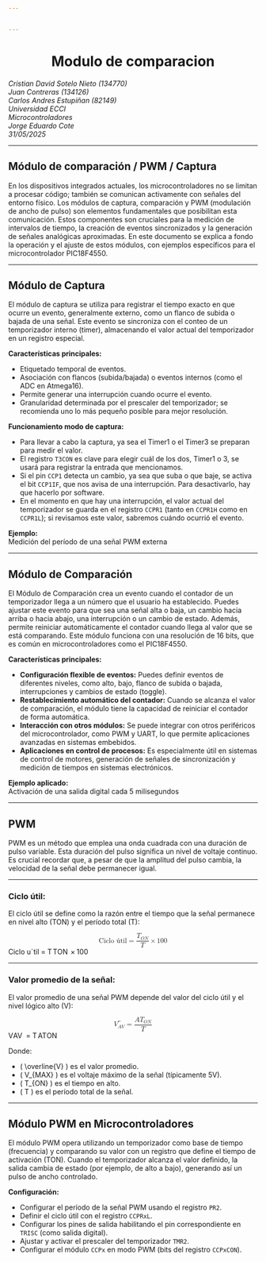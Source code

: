 ```yaml
---


---
```


<h1 id="div-aligncentermodulo-de-comparaciondiv"><div align="center">Modulo de comparacion</div></h1>
<p><em>Cristian David Sotelo Nieto (134770)</em><br>
<em>Juan Contreras (134126)</em><br>
<em>Carlos Andres Estupiñan (82149)</em><br>
<em>Universidad ECCI</em><br>
<em>Microcontroladores</em><br>
<em>Jorge Eduardo Cote</em><br>
<em>31/05/2025</em></p>
<hr>
<h2 id="módulo-de-comparación--pwm--captura">Módulo de comparación / PWM / Captura</h2>
<p>En los dispositivos integrados actuales, los microcontroladores no se limitan a procesar código; también se comunican activamente con señales del entorno físico. Los módulos de captura, comparación y PWM (modulación de ancho de pulso) son elementos fundamentales que posibilitan esta comunicación. Estos componentes son cruciales para la medición de intervalos de tiempo, la creación de eventos sincronizados y la generación de señales analógicas aproximadas. En este documento se explica a fondo la operación y el ajuste de estos módulos, con ejemplos específicos para el microcontrolador PIC18F4550.</p>
<hr>
<h2 id="módulo-de-captura">Módulo de Captura</h2>
<p>El módulo de captura se utiliza para registrar el tiempo exacto en que ocurre un evento, generalmente externo, como un flanco de subida o bajada de una señal. Este evento se sincroniza con el conteo de un temporizador interno (timer), almacenando el valor actual del temporizador en un registro especial.</p>
<p><strong>Características principales:</strong></p>
<ul>
<li>Etiquetado temporal de eventos.</li>
<li>Asociación con flancos (subida/bajada) o eventos internos (como el ADC en Atmega16).</li>
<li>Permite generar una interrupción cuando ocurre el evento.</li>
<li>Granularidad determinada por el prescaler del temporizador; se recomienda uno lo más pequeño posible para mejor resolución.</li>
</ul>
<p><strong>Funcionamiento modo de captura:</strong></p>
<ul>
<li>Para llevar a cabo la captura, ya sea el Timer1 o el Timer3 se preparan para medir el valor.</li>
<li>El registro <code>T3CON</code> es clave para elegir cuál de los dos, Timer1 o 3, se usará para registrar la entrada que mencionamos.</li>
<li>Si el pin <code>CCP1</code> detecta un cambio, ya sea que suba o que baje, se activa el bit <code>CCP1IF</code>, que nos avisa de una interrupción. Para desactivarlo, hay que hacerlo por software.</li>
<li>En el momento en que hay una interrupción, el valor actual del temporizador se guarda en el registro <code>CCPR1</code> (tanto en <code>CCPR1H</code> como en <code>CCPR1L</code>); si revisamos este valor, sabremos cuándo ocurrió el evento.</li>
</ul>
<p><strong>Ejemplo:</strong><br>
Medición del período de una señal PWM externa</p>
<hr>
<h2 id="módulo-de-comparación">Módulo de Comparación</h2>
<p>El Módulo de Comparación crea un evento cuando el contador de un temporizador llega a un número que el usuario ha establecido. Puedes ajustar este evento para que sea una señal alta o baja, un cambio hacia arriba o hacia abajo, una interrupción o un cambio de estado. Además, permite reiniciar automáticamente el contador cuando llega al valor que se está comparando. Este módulo funciona con una resolución de 16 bits, que es común en microcontroladores como el PIC18F4550.</p>
<p><strong>Características principales:</strong></p>
<ul>
<li><strong>Configuración flexible de eventos:</strong> Puedes definir eventos de diferentes niveles, como alto, bajo, flanco de subida o bajada, interrupciones y cambios de estado (toggle).</li>
<li><strong>Restablecimiento automático del contador:</strong> Cuando se alcanza el valor de comparación, el módulo tiene la capacidad de reiniciar el contador de forma automática.</li>
<li><strong>Interacción con otros módulos:</strong> Se puede integrar con otros periféricos del microcontrolador, como PWM y UART, lo que permite aplicaciones avanzadas en sistemas embebidos.</li>
<li><strong>Aplicaciones en control de procesos:</strong> Es especialmente útil en sistemas de control de motores, generación de señales de sincronización y medición de tiempos en sistemas electrónicos.</li>
</ul>
<p><strong>Ejemplo aplicado:</strong><br>
Activación de una salida digital cada 5 milisegundos</p>
<hr>
<h2 id="pwm">PWM</h2>
<p>PWM es un método que emplea una onda cuadrada con una duración de pulso variable. Esta duración del pulso significa un nivel de voltaje continuo. Es crucial recordar que, a pesar de que la amplitud del pulso cambia, la velocidad de la señal debe permanecer igual.</p>
<hr>
<h3 id="ciclo-útil">Ciclo útil:</h3>
<p>El ciclo útil se define como la razón entre el tiempo que la señal permanece en nivel alto (TON) y el período total (T):</p>
<p><span class="katex--display"><span class="katex-display"><span class="katex"><span class="katex-mathml"><math xmlns="http://www.w3.org/1998/Math/MathML" display="block"><semantics><mrow><mrow><mtext>Ciclo&nbsp;</mtext><mover accent="true"><mtext>u</mtext><mo>ˊ</mo></mover><mtext>til</mtext></mrow><mo>=</mo><mfrac><msub><mi>T</mi><mrow><mi>O</mi><mi>N</mi></mrow></msub><mi>T</mi></mfrac><mo>×</mo><mn>100</mn></mrow><annotation encoding="application/x-tex">
\text{Ciclo útil} = \frac{T_{ON}}{T} \times 100%
</annotation></semantics></math></span><span class="katex-html" aria-hidden="true"><span class="base"><span class="strut" style="height: 0.69444em; vertical-align: 0em;"></span><span class="mord text"><span class="mord">Ciclo&nbsp;</span><span class="mord accent"><span class="vlist-t"><span class="vlist-r"><span class="vlist" style="height: 0.69444em;"><span class="" style="top: -3em;"><span class="pstrut" style="height: 3em;"></span><span class="mord">u</span></span><span class="" style="top: -3em;"><span class="pstrut" style="height: 3em;"></span><span class="accent-body" style="left: -0.25em;"><span class="mord">ˊ</span></span></span></span></span></span></span><span class="mord">til</span></span><span class="mspace" style="margin-right: 0.277778em;"></span><span class="mrel">=</span><span class="mspace" style="margin-right: 0.277778em;"></span></span><span class="base"><span class="strut" style="height: 2.04633em; vertical-align: -0.686em;"></span><span class="mord"><span class="mopen nulldelimiter"></span><span class="mfrac"><span class="vlist-t vlist-t2"><span class="vlist-r"><span class="vlist" style="height: 1.36033em;"><span class="" style="top: -2.314em;"><span class="pstrut" style="height: 3em;"></span><span class="mord"><span class="mord mathnormal" style="margin-right: 0.13889em;">T</span></span></span><span class="" style="top: -3.23em;"><span class="pstrut" style="height: 3em;"></span><span class="frac-line" style="border-bottom-width: 0.04em;"></span></span><span class="" style="top: -3.677em;"><span class="pstrut" style="height: 3em;"></span><span class="mord"><span class="mord"><span class="mord mathnormal" style="margin-right: 0.13889em;">T</span><span class="msupsub"><span class="vlist-t vlist-t2"><span class="vlist-r"><span class="vlist" style="height: 0.328331em;"><span class="" style="top: -2.55em; margin-left: -0.13889em; margin-right: 0.05em;"><span class="pstrut" style="height: 2.7em;"></span><span class="sizing reset-size6 size3 mtight"><span class="mord mtight"><span class="mord mathnormal mtight" style="margin-right: 0.10903em;">ON</span></span></span></span></span><span class="vlist-s">​</span></span><span class="vlist-r"><span class="vlist" style="height: 0.15em;"><span class=""></span></span></span></span></span></span></span></span></span><span class="vlist-s">​</span></span><span class="vlist-r"><span class="vlist" style="height: 0.686em;"><span class=""></span></span></span></span></span><span class="mclose nulldelimiter"></span></span><span class="mspace" style="margin-right: 0.222222em;"></span><span class="mbin">×</span><span class="mspace" style="margin-right: 0.222222em;"></span></span><span class="base"><span class="strut" style="height: 0.64444em; vertical-align: 0em;"></span><span class="mord">100</span></span></span></span></span></span></p>
<hr>
<h3 id="valor-promedio-de-la-señal">Valor promedio de la señal:</h3>
<p>El valor promedio de una señal PWM depende del valor del ciclo útil y el nivel lógico alto (V):</p>
<p><span class="katex--display"><span class="katex-display"><span class="katex"><span class="katex-mathml"><math xmlns="http://www.w3.org/1998/Math/MathML" display="block"><semantics><mrow><mover accent="true"><msub><mi>V</mi><mrow><mi>A</mi><mi>V</mi></mrow></msub><mo stretchy="true">‾</mo></mover><mo>=</mo><mfrac><mrow><mi>A</mi><msub><mi>T</mi><mrow><mi>O</mi><mi>N</mi></mrow></msub></mrow><mi>T</mi></mfrac></mrow><annotation encoding="application/x-tex">
\overline{V_{AV}} =  \frac{AT_{ON}}{T}
</annotation></semantics></math></span><span class="katex-html" aria-hidden="true"><span class="base"><span class="strut" style="height: 1.03333em; vertical-align: -0.15em;"></span><span class="mord overline"><span class="vlist-t vlist-t2"><span class="vlist-r"><span class="vlist" style="height: 0.88333em;"><span class="" style="top: -3em;"><span class="pstrut" style="height: 3em;"></span><span class="mord"><span class="mord"><span class="mord mathnormal" style="margin-right: 0.22222em;">V</span><span class="msupsub"><span class="vlist-t vlist-t2"><span class="vlist-r"><span class="vlist" style="height: 0.328331em;"><span class="" style="top: -2.55em; margin-left: -0.22222em; margin-right: 0.05em;"><span class="pstrut" style="height: 2.7em;"></span><span class="sizing reset-size6 size3 mtight"><span class="mord mtight"><span class="mord mathnormal mtight">A</span><span class="mord mathnormal mtight" style="margin-right: 0.22222em;">V</span></span></span></span></span><span class="vlist-s">​</span></span><span class="vlist-r"><span class="vlist" style="height: 0.15em;"><span class=""></span></span></span></span></span></span></span></span><span class="" style="top: -3.80333em;"><span class="pstrut" style="height: 3em;"></span><span class="overline-line" style="border-bottom-width: 0.04em;"></span></span></span><span class="vlist-s">​</span></span><span class="vlist-r"><span class="vlist" style="height: 0.15em;"><span class=""></span></span></span></span></span><span class="mspace" style="margin-right: 0.277778em;"></span><span class="mrel">=</span><span class="mspace" style="margin-right: 0.277778em;"></span></span><span class="base"><span class="strut" style="height: 2.04633em; vertical-align: -0.686em;"></span><span class="mord"><span class="mopen nulldelimiter"></span><span class="mfrac"><span class="vlist-t vlist-t2"><span class="vlist-r"><span class="vlist" style="height: 1.36033em;"><span class="" style="top: -2.314em;"><span class="pstrut" style="height: 3em;"></span><span class="mord"><span class="mord mathnormal" style="margin-right: 0.13889em;">T</span></span></span><span class="" style="top: -3.23em;"><span class="pstrut" style="height: 3em;"></span><span class="frac-line" style="border-bottom-width: 0.04em;"></span></span><span class="" style="top: -3.677em;"><span class="pstrut" style="height: 3em;"></span><span class="mord"><span class="mord mathnormal">A</span><span class="mord"><span class="mord mathnormal" style="margin-right: 0.13889em;">T</span><span class="msupsub"><span class="vlist-t vlist-t2"><span class="vlist-r"><span class="vlist" style="height: 0.328331em;"><span class="" style="top: -2.55em; margin-left: -0.13889em; margin-right: 0.05em;"><span class="pstrut" style="height: 2.7em;"></span><span class="sizing reset-size6 size3 mtight"><span class="mord mtight"><span class="mord mathnormal mtight" style="margin-right: 0.10903em;">ON</span></span></span></span></span><span class="vlist-s">​</span></span><span class="vlist-r"><span class="vlist" style="height: 0.15em;"><span class=""></span></span></span></span></span></span></span></span></span><span class="vlist-s">​</span></span><span class="vlist-r"><span class="vlist" style="height: 0.686em;"><span class=""></span></span></span></span></span><span class="mclose nulldelimiter"></span></span></span></span></span></span></span></p>
<p>Donde:</p>
<ul>
<li>( \overline{V} ) es el valor promedio.</li>
<li>( V_{MAX} ) es el voltaje máximo de la señal (típicamente 5V).</li>
<li>( T_{ON} ) es el tiempo en alto.</li>
<li>( T ) es el período total de la señal.</li>
</ul>
<hr>
<h2 id="módulo-pwm-en-microcontroladores">Módulo PWM en Microcontroladores</h2>
<p>El módulo PWM opera utilizando un temporizador como base de tiempo (frecuencia) y comparando su valor con un registro que define el tiempo de activación (TON). Cuando el temporizador alcanza el valor definido, la salida cambia de estado (por ejemplo, de alto a bajo), generando así un pulso de ancho controlado.</p>
<p><strong>Configuración:</strong></p>
<ul>
<li>Configurar el período de la señal PWM usando el registro <code>PR2</code>.</li>
<li>Definir el ciclo útil con el registro <code>CCPRxL</code>.</li>
<li>Configurar los pines de salida habilitando el pin correspondiente en <code>TRISC</code> (como salida digital).</li>
<li>Ajustar y activar el prescaler del temporizador <code>TMR2</code>.</li>
<li>Configurar el módulo <code>CCPx</code> en modo PWM (bits del registro <code>CCPxCON</code>).</li>
</ul>

